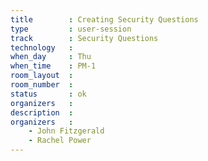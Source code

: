 ```yaml
---
title        : Creating Security Questions
type         : user-session
track        : Security Questions
technology   :
when_day     : Thu
when_time    : PM-1
room_layout  :
room_number  :
status       : ok
organizers   :
description  :
organizers   :
    - John Fitzgerald
    - Rachel Power
---
```



